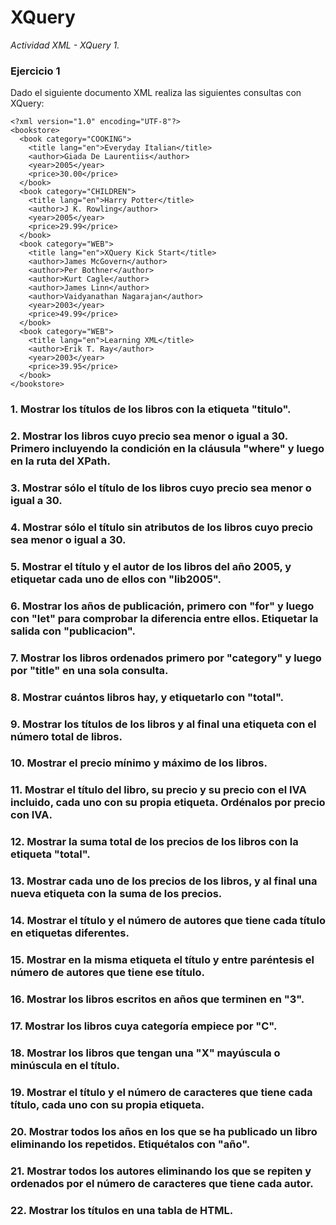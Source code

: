 # XQuery

_Actividad XML - XQuery 1._

### Ejercicio 1

Dado el siguiente documento XML realiza las siguientes consultas con XQuery:

```
<?xml version="1.0" encoding="UTF-8"?>
<bookstore>
  <book category="COOKING">
    <title lang="en">Everyday Italian</title>
    <author>Giada De Laurentiis</author>
    <year>2005</year>
    <price>30.00</price>
  </book>
  <book category="CHILDREN">
    <title lang="en">Harry Potter</title>
    <author>J K. Rowling</author>
    <year>2005</year>
    <price>29.99</price>
  </book>
  <book category="WEB">
    <title lang="en">XQuery Kick Start</title>
    <author>James McGovern</author>
    <author>Per Bothner</author>
    <author>Kurt Cagle</author>
    <author>James Linn</author>
    <author>Vaidyanathan Nagarajan</author>
    <year>2003</year>
    <price>49.99</price>
  </book>
  <book category="WEB">
    <title lang="en">Learning XML</title>
    <author>Erik T. Ray</author>
    <year>2003</year>
    <price>39.95</price>
  </book>
</bookstore> 
```
### 1.	Mostrar los títulos de los libros con la etiqueta "titulo".

### 2.	Mostrar los libros cuyo precio sea menor o igual a 30. Primero incluyendo la condición en la cláusula "where" y luego en la ruta del XPath.

### 3.	Mostrar sólo el título de los libros cuyo precio sea menor o igual a 30.

### 4.	Mostrar sólo el título sin atributos de los libros cuyo precio sea menor o igual a 30.

### 5.	Mostrar el título y el autor de los libros del año 2005, y etiquetar cada uno de ellos con "lib2005".

### 6.	Mostrar los años de publicación, primero con "for" y luego con "let" para comprobar la diferencia entre ellos. Etiquetar la salida con "publicacion".

### 7.	Mostrar los libros ordenados primero por "category" y luego por "title" en una sola consulta.

### 8.	Mostrar cuántos libros hay, y etiquetarlo con "total".

### 9.	Mostrar los títulos de los libros y al final una etiqueta con el número total de libros.

### 10.	Mostrar el precio mínimo y máximo de los libros.

### 11.	Mostrar el título del libro, su precio y su precio con el IVA incluido, cada uno con su propia etiqueta. Ordénalos por precio con IVA.

### 12.	Mostrar la suma total de los precios de los libros con la etiqueta "total".

### 13.	Mostrar cada uno de los precios de los libros, y al final una nueva etiqueta con la suma de los precios.

### 14.	Mostrar el título y el número de autores que tiene cada título en etiquetas diferentes.

### 15.	Mostrar en la misma etiqueta el título y entre paréntesis el número de autores que tiene ese título.

### 16.	Mostrar los libros escritos en años que terminen en "3".

### 17.	Mostrar los libros cuya categoría empiece por "C".

### 18.	Mostrar los libros que tengan una "X" mayúscula o minúscula en el título.

### 19.	Mostrar el título y el número de caracteres que tiene cada título, cada uno con su propia etiqueta.

### 20.	Mostrar todos los años en los que se ha publicado un libro eliminando los repetidos. Etiquétalos con "año".

### 21.	Mostrar todos los autores eliminando los que se repiten y ordenados por el número de caracteres que tiene cada autor.

### 22.	Mostrar los títulos en una tabla de HTML.

 
